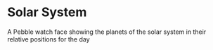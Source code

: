 # Solar System
A Pebble watch face showing the planets of the solar system in their relative positions for the day